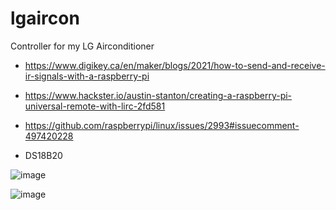# lgaircon
Controller for my LG Airconditioner 

- https://www.digikey.ca/en/maker/blogs/2021/how-to-send-and-receive-ir-signals-with-a-raspberry-pi

- https://www.hackster.io/austin-stanton/creating-a-raspberry-pi-universal-remote-with-lirc-2fd581

- https://github.com/raspberrypi/linux/issues/2993#issuecomment-497420228

- DS18B20

![image](https://user-images.githubusercontent.com/10094264/185021054-7c6f1233-6354-495f-b7ab-71a685ac02b3.png)

![image](https://user-images.githubusercontent.com/10094264/185021070-ef051797-883d-46cf-aa32-1226e76bc987.png)
